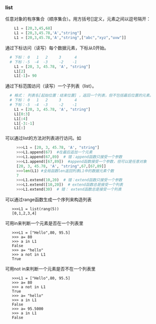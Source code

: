 
### list
 任意对象的有序集合（顺序集合）。用方括号[]定义，元素之间以逗号隔开：
 ```python
     L1 = [20,3,45,68]
     L1 = [20,3,45.78,'A',"string"]
     L1 = [20,3,45.78,'A',"string",["abc","xyz","uvw"]]
 ```
 
 通过下标访问（读写）每个数据元素，下标从0开始。
 ```python
   # 下标： 0   1   2     3      4
   # 下标：-5  -4  -3     -2    -1
     L1 = [20, 3, 45.78, 'A', "string"]
     L1[2]
     L1[-1]= 90
```
通过下标范围访问（读写）一个子列表（list）。
  
 ```python
   # 格式： 列表名[起始位置：结束位置] ，返回一个列表，但不包括最后位置的元素。
   # 下标： 0   1   2     3      4
   # 下标：-5  -4  -3     -2    -1
     L1 = [20, 3, 45.78, 'A', "string"]
     L1[0:3]
     L1[:4]
     L1[-3:-1]
     L1[:]
```
可以通过list的方法对列表进行访问。如
```python   
     >>>L1 = [20, 3, 45.78, 'A', "string"]
     >>>L1.append(67)  #在最后追加一个元素  
     >>>L1.append(67,89)  # 错：append函数只接受一个参数
     >>>L1.append([67,89])  #append函数接受一个参数，但可以是任意对象
     [20, 3, 45.78, 'A', "string",67,[67,89]]
     >>>len(L1) #全局函数len返回列表L1中的数据元素个数
     7
     >>>L1.extend(10,20)  # 错：extend函数只接受一个参数     
     >>>L1.extend([10,20])  # extend函数总是接受一个列表
     >>>L1.extend(30)  # 错： extend函数总是接受一个列表
```
可以通过range函数生成一个序列来构造列表
```
   >>>L1 = list(rang(5))
   [0,1,2,3,4]
```
可用in来判断一个元素是否在一个列表里
```
   >>>L1 = ["Hello",80, 95.5]
   >>> a= 80
   >>> a in L1
   False
   >>> a= "hello"
   >>> a not in L1
   True
```

可用not in来判断一个元素是否不在一个列表里
```
   >>>L1 = ["Hello",80, 95.5]
   >>> a= 80
   >>> a not in L1
   True
   >>> a= "hello"
   >>> a in L1
   False
   >>> a= 95.5000
   >>> a in L1
   False
```
